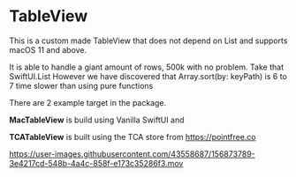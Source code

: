 # TableView

This is a custom made TableView that does not depend on List and supports macOS 11 and above.

It is able to handle a giant amount of rows, 500k with no problem. Take that SwiftUI.List
However we have discovered that Array<V>.sort(by: keyPath) is 6 to 7 time slower than using pure functions

There are 2 example target in the package. 

**MacTableView** is build using Vanilla SwiftUI and 

**TCATableView** is built using the TCA store from https://pointfree.co

https://user-images.githubusercontent.com/43558687/156873789-3e4217cd-548b-4a4c-858f-e173c35286f3.mov

